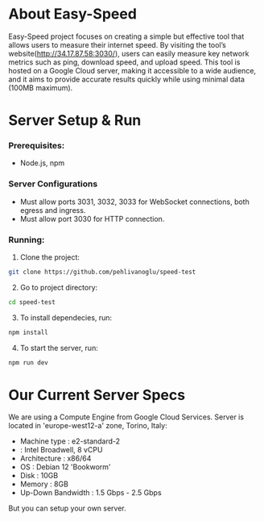# About Easy-Speed
Easy-Speed project focuses on creating a simple but effective tool that allows users to measure their internet speed. By visiting the tool’s website(http://34.17.87.58:3030/), users can easily measure key network metrics such as ping, download speed, and upload speed. This tool is hosted on a Google Cloud server, making it accessible to a wide audience, and it aims to provide accurate results quickly while using minimal data (100MB maximum).

# Server Setup & Run
### Prerequisites:
- Node.js, npm
### Server Configurations
- Must allow ports 3031, 3032, 3033 for WebSocket connections, both egress and ingress.
- Must allow port 3030 for HTTP connection.
### Running:
1. Clone the project:
```bash
git clone https://github.com/pehlivanoglu/speed-test
```
2. Go to project directory:
```bash
cd speed-test
```
3. To install dependecies, run: 
```bash
npm install 
```
4. To start the server, run:
```bash
npm run dev
```





# Our Current Server Specs
We are using a Compute Engine from Google Cloud Services. Server is located in 'europe-west12-a' zone, Torino, Italy:
- Machine type : e2-standard-2
- : Intel Broadwell, 8 vCPU
- Architecture : x86/64
- OS : Debian 12 'Bookworm'
- Disk : 10GB
- Memory : 8GB
- Up-Down Bandwidth : 1.5 Gbps - 2.5 Gbps

But you can setup your own server.